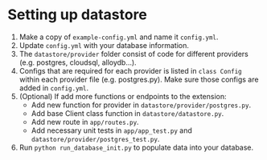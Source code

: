 # Setting up datastore

1. Make a copy of `example-config.yml` and name it `config.yml`.
2. Update `config.yml` with your database information.
3. The `datastore/provider` folder consist of code for different providers (e.g. postgres, cloudsql, alloydb…).
4. Configs that are required for each provider is listed in `class Config` within each provider file (e.g. postgres.py). Make sure those configs are added in `config.yml`.
5. (Optional) If add more functions or endpoints to the extension:
    - Add new function for provider in `datastore/provider/postgres.py`.
    - Add base Client class function in `datastore/datastore.py`.
    - Add new route in `app/routes.py`.
    - Add necessary unit tests in `app/app_test.py` and `datastore/provider/postgres_test.py`.
6. Run `python run_database_init.py` to populate data into your database.
